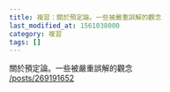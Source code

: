 ```yaml
---
title: 複習：關於預定論。一些被嚴重誤解的觀念
last_modified_at: 1561038000
category: 複習
tags: []
---
```


<p>關於預定論。一些被嚴重誤解的觀念<br>
<a href="/posts/269191652" target="_blank">/posts/269191652</a></p>

<p>&nbsp;</p>

